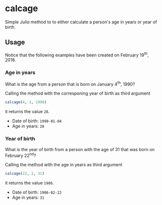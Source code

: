 # calcage

Simple *Julia* method to to either calculate a person's age in years or year of birth.

## Usage

Notice that the following examples have been created on February 19<sup>th</sup>, 2018.

### Age in years

What is the age from a person that is born on January 4<sup>th</sup>, 1990?

Calling the method with the corresponing year of birth as third argument

```julia
calcage(4, 1, 1990)
```

it returns the value `28`.

*   Date of birth: `1990-01-04`
*   Age in years: `28`

### Year of birth

What is the year of birth from a person with the age of 31 that was born on February 22<sup>nd</sup>?

Calling the method with the age in years as third argument

```julia
calcage(22, 2, 31)
```

it returns the value `1986`.

*   Date of birth: `1986-02-22`
*   Age in years: `31`
